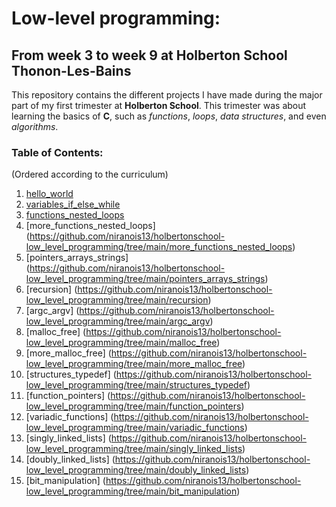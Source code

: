 # Low-level programming:
## From week 3 to week 9 at Holberton School Thonon-Les-Bains

This repository contains the different projects I have made during the major part of my first trimester at **Holberton School**.
This trimester was about learning the basics of **C**, such as *functions*, *loops*, *data structures*, and even *algorithms*.

### Table of Contents:
(Ordered according to the curriculum)

1. [hello_world](.../tree/main/hello_world)
2. [variables_if_else_while](.../tree/main/variables_if_else_while)
3. [functions_nested_loops](.../tree/main/functions_nested_loops)
4. [more_functions_nested_loops] (https://github.com/niranois13/holbertonschool-low_level_programming/tree/main/more_functions_nested_loops) 
5. [pointers_arrays_strings] (https://github.com/niranois13/holbertonschool-low_level_programming/tree/main/pointers_arrays_strings)
6. [recursion] (https://github.com/niranois13/holbertonschool-low_level_programming/tree/main/recursion)
7. [argc_argv] (https://github.com/niranois13/holbertonschool-low_level_programming/tree/main/argc_argv)
8. [malloc_free] (https://github.com/niranois13/holbertonschool-low_level_programming/tree/main/malloc_free)
9. [more_malloc_free] (https://github.com/niranois13/holbertonschool-low_level_programming/tree/main/more_malloc_free)
10. [structures_typedef] (https://github.com/niranois13/holbertonschool-low_level_programming/tree/main/structures_typedef)
11. [function_pointers] (https://github.com/niranois13/holbertonschool-low_level_programming/tree/main/function_pointers)
12. [variadic_functions] (https://github.com/niranois13/holbertonschool-low_level_programming/tree/main/variadic_functions)
13. [singly_linked_lists] (https://github.com/niranois13/holbertonschool-low_level_programming/tree/main/singly_linked_lists)
14. [doubly_linked_lists] (https://github.com/niranois13/holbertonschool-low_level_programming/tree/main/doubly_linked_lists)
15. [bit_manipulation] (https://github.com/niranois13/holbertonschool-low_level_programming/tree/main/bit_manipulation)
